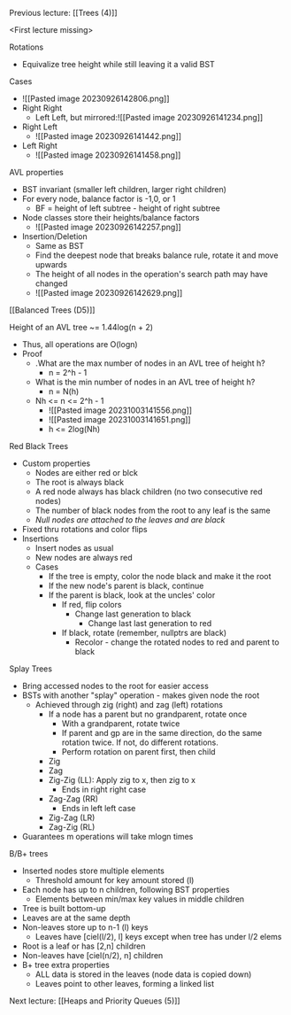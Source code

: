 Previous lecture: [[Trees (4)]]

\<First lecture missing>

Rotations
- Equivalize tree height while still leaving it a valid BST

Cases
- ![[Pasted image 20230926142806.png]]
- Right Right
	- Left Left, but mirrored:![[Pasted image 20230926141234.png]]
- Right Left
	- ![[Pasted image 20230926141442.png]]
- Left Right
	- ![[Pasted image 20230926141458.png]]

AVL properties
- BST invariant (smaller left children, larger right children)
- For every node, balance factor is -1,0, or 1
	- BF = height of left subtree - height of right subtree
- Node classes store their heights/balance factors
	- ![[Pasted image 20230926142257.png]]
- Insertion/Deletion
	- Same as BST
	- Find the deepest node that breaks balance rule, rotate it and move upwards
	- The height of all nodes in the operation's search path may have changed
	- ![[Pasted image 20230926142629.png]]

[[Balanced Trees (D5)]]

Height of an AVL tree ~= 1.44log(n + 2)
- Thus, all operations are O(logn)
- Proof
	- .What are the max number of nodes in an AVL tree of height h?
		- n = 2^h - 1
	- What is the min number of nodes in an AVL tree of height h?
		- n = N(h)
	- Nh <= n <= 2^h - 1
		- ![[Pasted image 20231003141556.png]]
		- ![[Pasted image 20231003141651.png]]
		- h <= 2log(Nh)

Red Black Trees
- Custom properties
	- Nodes are either red or blck
	- The root is always black
	- A red node always has black children (no two consecutive red nodes)
	- The number of black nodes from the root to any leaf is the same
	- *Null nodes are attached to the leaves and are black*
- Fixed thru rotations and color flips
- Insertions
	- Insert nodes as usual
	- New nodes are always red
	- Cases
		- If the tree is empty, color the node black and make it the root
		- If the new node's parent is black, continue
		- If the parent is black, look at the uncles' color
			- If red, flip colors
				- Change last generation to black
					- Change last last generation to red
			- If black, rotate (remember, nullptrs are black)
				- Recolor - change the rotated nodes to red and parent to black

Splay Trees
- Bring accessed nodes to the root for easier access
- BSTs with another "splay" operation - makes given node the root
	- Achieved through zig (right) and zag (left) rotations
		- If a node has a parent but no grandparent, rotate once
			- With a grandparent, rotate twice
			- If parent and gp are in the same direction, do the same rotation twice. If not, do different rotations.
			- Perform rotation on parent first, then child
		- Zig
		- Zag
		- Zig-Zig (LL): Apply zig to x, then zig to x
			- Ends in right right case
		- Zag-Zag (RR)
			- Ends in left left case
		- Zig-Zag (LR)
		- Zag-Zig (RL)
- Guarantees m operations will take mlogn times

B/B+ trees
- Inserted nodes store multiple elements
	- Threshold amount for key amount stored (l)
- Each node has up to n children, following BST properties
	- Elements between min/max key values in middle children
- Tree is built bottom-up
- Leaves are at the same depth
- Non-leaves store up to n-1 (l) keys
	- Leaves have \[ciel(l/2), l] keys except when tree has under l/2 elems
- Root is a leaf or has \[2,n] children
- Non-leaves have \[ciel(n/2), n] children
- B+ tree extra properties
	- ALL data is stored in the leaves (node data is copied down)
	- Leaves point to other leaves, forming a linked list


Next lecture: [[Heaps and Priority Queues (5)]]